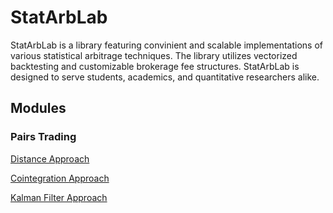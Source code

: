 # StatArbLab
StatArbLab is a library featuring convinient and scalable implementations of various statistical arbitrage techniques. The library utilizes vectorized backtesting and customizable brokerage fee structures.
StatArbLab is designed to serve students, academics, and quantitative researchers alike.

## Modules
### Pairs Trading
[Distance Approach](/PairsTrading/DistanceApproach/)

[Cointegration Approach](/PairsTrading/CointegrationMethod/) 

[Kalman Filter Approach](/PairsTrading/KalmanFilterMethod/)
